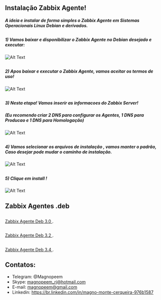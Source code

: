 


##                                      Instalação Zabbix Agente!

##### A ideia e instalar de forma simples o Zabbix Agente em Sistemas Operacionais Linux Debian e derivados.


##
##### 1) Vamos baixar e disponibilizar o Zabbix Agente no Debian desejado e executar:


![Alt Text](https://github.com/MagnoMonteCerqueira/Zabbix/tree/master/Dicas_e_Truques/src/img/Agents/Linux/Debian/agente-linux-debian-01.PNG)

##
##### 2) Apos baixar e executar o Zabbix Agente, vamos aceitar os termos de uso!


![Alt Text](https://github.com/MagnoMonteCerqueira/Zabbix/tree/master/Dicas_e_Truques/src/img/Agents/Linux/Debian/agente-linux-debian-02.PNG)

##
##### 3) Nesta etapa! Vamos inserir as informacoes do Zabbix Server!

##### (Eu recomendo criar 2 DNS para configurar os Agentes, 1 DNS para Producao e 1 DNS para Homologação)


![Alt Text](https://github.com/MagnoMonteCerqueira/Zabbix/tree/master/Dicas_e_Truques/src/img/Agents/Linux/Debian/agente-linux-debian-03.PNG)

##
##### 4) Vamos selecionar os arquivos de instalação , vamos manter o padrão, Caso desejar pode mudar o caminho de instalação.


![Alt Text](https://github.com/MagnoMonteCerqueira/Zabbix/tree/master/Dicas_e_Truques/src/img/Agents/Linux/Debian/agente-linux-debian-04.PNG)

##
##### 5) Clique em install !


![Alt Text](https://github.com/MagnoMonteCerqueira/Zabbix/tree/master/Dicas_e_Truques/src/img/Agents/Linux/Debian/agente-linux-debian-05.PNG)

##
## Zabbix Agentes .deb
##

 [Zabbix Agente Deb 3.0 ](https://github.com/MagnoMonteCerqueira/Zabbix/tree/master/Zabbix_3.2/Agents).

##
 [Zabbix Agente Deb 3.2 ](https://github.com/MagnoMonteCerqueira/Zabbix/tree/master/Zabbix_3.2/Agents).

##
 [Zabbix Agente Deb 3.4 ](https://github.com/MagnoMonteCerqueira/Zabbix/tree/master/Zabbix_3.4/Agents).

##
## Contatos:


* Telegram: @Magnopeem
* Skype: magnopeem_rj@hotmail.com
* E-mail: magnopeem@gmail.com
* Linkedin: https://br.linkedin.com/in/magno-monte-cerqueira-976b1587
